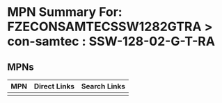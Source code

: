 



# MPN Summary For: FZECONSAMTECSSW1282GTRA > con-samtec : SSW-128-02-G-T-RA

## MPNs
  

|MPN|Direct Links|Search Links|
| :--- | :--- | :--- |
||||
